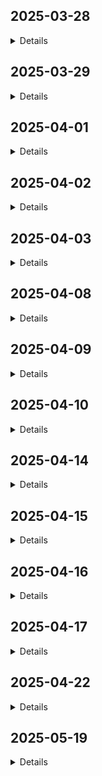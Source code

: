 ## 2025-03-28
<details>
Redis is not able to handle a benchmark with 50 clients and 10k requests. Many threads return: `failed to read from socket: Connection reset by peer`. Trying to use `RwLock` instead of `Mutex`: read performance increases (with less than 10k requests) but the issue persists. Realized that `tokio::sync::Mutex` or `tokio::sync::RwLock` are not required as the struct is not held over an `await` point. Using `std::sync::Mutex` doesn't solve the issue.
</details>

## 2025-03-29
<details>
Ok, debug time. Just return a simple string instead of deserializing and processing the message. Surprise surprise, the benchmark holds.
Now only deserialize... BAM! Benchmark can't complete.

Read carefully the docs about `read_buf`: if the function returns `0`, either EOF has been reached (in our case, the client has closed the connection) or the buffer has a remaining capacity of `0`. Adding more logs over the buffer's len and capacity and also assigning a uuid to each thread to track the failures. Noticing that sometimes the message is incomplete, multiple times on the same thread. Noticing that the buffer is resized sometimes. Surprise surprise: the buffer must be cleared 🤦 Buffer size reduced from 4KB to 1KB.

Performance is good, even better than the original Redis, but while the original Redis consumes 80% of the CPU, our Redis consumes 280% of the CPU, at least according to `top`.

TODO:
- evaluate `std::sync::Mutex` over `tokio::sync::Mutex` for the performance side of things
- investigate how to reduce the CPU usage
</details>

## 2025-04-01
<details>
Added the missing tests for the `GET` command. Fixed the `PING` and `ECHO` tests.

Advancing to [step #5](https://codingchallenges.fyi/challenges/challenge-redis/#step-5). After reading the Redis docs and digging online, I currently see three ways to implement the expiration policy:
- store the timestamp as part of the value (#1)
- store the timestamp and the key as a tuple in a separate `BTreeSet` (#2)
- store the timestamp and the key as a tuple in a separate `BTreeSet` and the key -> timestamp association in a separate `HashMap` (#3)

Active expiration can be implemented as a cron job in a separate tokio task, kinda like a garbage-collector.

### Pros and cons #1
- 👍 checking for expiration upon `GET` requests is trivial
- 👍 `SET` operations are trivial
- 👎 active expiration can be quite CPU intensive when there are a lot of elements; this can be mitigated with the random sampling strategy that Redis used in earlier implementations, where only a subset of keys are tested for expiration and the size of the sample is adjusted, depending on how many expired keys have been found over that sample

### Pros and cons #2
- 👍 active expiration is space-efficient as it gets rid of all expired keys; in a linear use-case scenario, the more frequently the task runs the less keys it has to remove, making it less CPU intensive
- 👎 must search for the key expiration time on `GET` requests
- 👎 must search and update the key expiration time on `SET` requests

### Pros and cons #3
- 👍 same as #2
- 👍 retrieval of the key expiration time is fast on `GET` requests, the timestamp stored in the `HashMap` is now used to remove the entry in the `BTreeSet`
- 👍 no need to search for the key expiration time on `SET` requests, just update the entry in the three data structures
- 👎 one additional operation is performed everytime
- 👎 the expiration keys now take twice as much space compared with #2

Given that I want to prioritize UX while accepting a good compromise over memory/storage used, I will go with either #1 or #3.

The main pain-point of #3 is the space used. Let us assume that in the worst-case scenario, 10M expiration keys are stored at any given time, with each key being ~60 ASCII chars on average and the timestamp stored as `SystemTime`, which takes 16 bytes.
Each `String` takes: 60 bytes + 24 bytes for pointer, length and capacity. Total space taken per key: 100 bytes.

10M keys * 100 bytes = 1GB of memory/storage used. This might be acceptable in certain scenarios.
</details>

## 2025-04-02
<details>
For now I decided to go with #1: store expiration as part of the value. Passive expiration implemented. Some bugs fixed and tests added
</details>

## 2025-04-03
<details>

Realized that iteration over HashMap is not random on the same program execution by just using `.iter().take(n)`. Either use a separate data structure or change strategy.

A `Vec` would work as a separate data structure but it would be unfeasible for removals on `GET` requests (i.e. passive expiration).

Found that the crates `indexmap` and `rand` might give me what I need. Algorithm implemented, not tested yet.

Problem: the same key is retrieved multiple times. Look into `choose_multiple` and `sample` of `rand`
</details>

## 2025-04-08
<details>

After reading the documentation of `choose_multiple` and `rand`, I decided to stick with `sample` for now, as the sample size is small.
In case the sample size is increased, it might be worth differentiate the algorithm and use one function or another, as when the length of the map is big and sample size is close to the length of the map, `choose_multiple`'s performance is better.

Active expiration tests added. `EXISTS` added.

TODO:
- check memory and CPU usage of the active expiration
- think about how to organize parser and cmd
</details>

## 2025-04-09
<details>

`SET` tests, `EXISTS` tests and `DEL` command. Some refactoring: command constant types, client error moved to error file.
</details>

## 2025-04-10
<details>

Made types mod private. Digged a bit into the other commands to understand how to properly store integers and lists. Most likely the value will be changed from `String` to `enum`, with variants being: `String`, `i64` and (probably) `VecDeque`.
</details>

## 2025-04-14
<details>

Expiration logic moved to `Db`. Change `Object` value to `enum`.
</details>

## 2025-04-15
<details>

First version of `Incr` implemented and expiration status moved to the object itself.
</details>

## 2025-04-16
<details>

`Incr` tests. `Decr` implemented. Arithmetic logic unified and moved to new execution module. Code prepared to handle possible implementations of `INCRBY` and `DECRBY`.

Had to use the `Box` smart pointer to return two different closures from the `operation` method.
</details>

## 2025-04-17
<details>

`INCR` and `DECR` tests moved. `INCRBY` and `DECRBY` implemented. Had to implement the parser for incrby and decrby to convert String to i64. Realized that the set parser takes a `Vec<String>` during the process; as the copy is not necessary, it has been changed to a `&[String]`.
</details>

## 2025-04-22
<details>

I watched [this video](https://youtu.be/Sv6Bswfjnzo?feature=shared&t=157) to refresh my knowledge around static and dynamic dispatch. Generics instead of trait objects can't be used in the `operation` function to achieve static dispatch, as no two closures, even if identical, are of the same type. Enums could provide a faster execution with the following code:
```rust
enum IntegerOperation {
    Add(i64),
    Subtract(i64),
}

impl IntegerOperation {
    fn apply(&self, value: i64) -> Option<i64> {
        match self {
            IntegerOperation::Add(n) => value.checked_add(*n),
            IntegerOperation::Subtract(n) => value.checked_sub(*n),
        }
    }
}

impl Integer {
    fn operation_enum(&self) -> (i64, IntegerOperation) {
        match self {
            Integer::Incr => (1, IntegerOperation::Add(1)),
            Integer::Decr => (-1, IntegerOperation::Subtract(1)),
            Integer::IncrBy(v) => (*v, IntegerOperation::Add(*v)),
            Integer::DecrBy(v) => (v.neg(), IntegerOperation::Subtract(*v)),
        }
    }
}
```

However, after running a [benchmark](./benches/my_benchmark.rs) with [criterion](https://crates.io/crates/criterion), I've noticed there's no real benefit in using enums. I will leave the trait object as it's way easier to read.

TODO:
- evaluate `Cow` with &str as suggested in the Rustikon video
</details>

## 2025-05-19
<details>

It's been a while. I made some progress with `LPUSH` last time around but didn't push the code. I added the `Clone` implementation to `Value`. As I didn't like it, I tried to avoid unnecessary cloning on the `Value` and I made it. The `LPUSH` command just takes a mutable reference to the entry and, if the contained value is a list (a.k.a. a `VecDeque`), elements are added to it.

</details>
